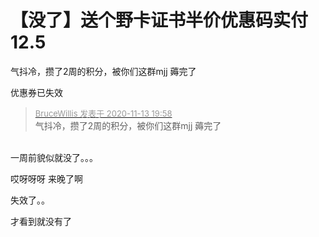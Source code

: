 # 【没了】送个野卡证书半价优惠码实付12.5


气抖冷，攒了2周的积分，被你们这群mjj 薅完了

优惠券已失效&nbsp;&nbsp;

<div class="quote"><blockquote><font size="2"><a href="https://www.hostloc.com/forum.php?mod=redirect&amp;goto=findpost&amp;pid=9450135&amp;ptid=766346" target="_blank"><font color="#999999">BruceWillis 发表于 2020-11-13 19:58</font></a></font><br />
气抖冷，攒了2周的积分，被你们这群mjj 薅完了</blockquote></div><br />
一周前貌似就没了。。。

哎呀呀呀 来晚了啊

失效了。。

才看到就没有了
